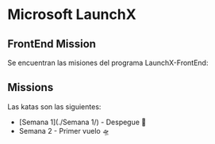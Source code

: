 # Microsoft LaunchX

## FrontEnd Mission

Se encuentran las misiones del programa LaunchX-FrontEnd:

## Missions

Las katas son las siguientes:

  - [Semana 1](./Semana 1/) - Despegue 🚀
  - Semana 2 - Primer vuelo 🛸


 
